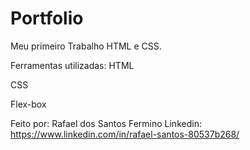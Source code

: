# Portfolio
Meu primeiro Trabalho HTML e CSS.

Ferramentas utilizadas:
HTML

CSS

Flex-box

Feito por:
Rafael dos Santos Fermino
Linkedin: https://www.linkedin.com/in/rafael-santos-80537b268/
